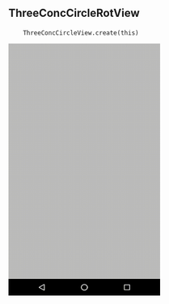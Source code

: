 ## ThreeConcCircleRotView

```
    ThreeConcCircleView.create(this)
```

<img src="https://github.com/Anwesh43/LinkedThreeConcCircleView/blob/master/demo/threecirclerotview.gif" width="300px" height="500px">